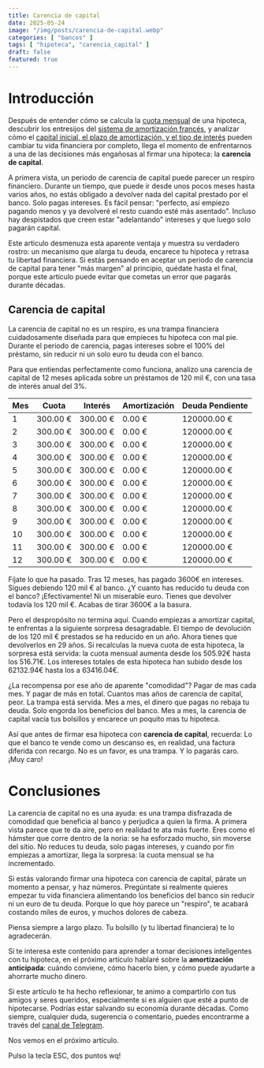 ```yaml
---
title: Carencia de capital
date: 2025-05-24
image: "/img/posts/carencia-de-capital.webp"
categories: [ "bancos" ]
tags: [ "hipoteca", "carencia_capital" ]
draft: false
featured: true
---
```


# Introducción

Después de entender cómo se calcula la [cuota mensual](/post/2025/hiputecado) de una hipoteca, descubrir los entresijos del [sistema de amortización francés](/post/2025/sistema-amortizacion-frances), y analizar cómo el [capital inicial, el plazo de amortización, y el tipo de interés](/post/2025/estudio-variables-hipoteca) pueden cambiar tu vida financiera por completo, llega el momento de enfrentarnos a una de las decisiones más engañosas al firmar una hipoteca: la **carencia de capital**.

A primera vista, un periodo de carencia de capital puede parecer un respiro financiero. Durante un tiempo, que puede ir desde unos pocos meses hasta varios años, no estás obligado a devolver nada del capital prestado por el banco. Solo pagas intereses. Es fácil pensar: "perfecto, así empiezo pagando menos y ya devolveré el resto cuando esté más asentado". Incluso hay despistados que creen estar "adelantando" intereses y que luego solo pagarán capital.

Este articulo desmenuza esta aparente ventaja y muestra su verdadero rostro: un mecanismo que alarga tu deuda, encarece tu hipoteca y retrasa tu libertad financiera. Si estás pensando en aceptar un periodo de carencia de capital para tener "más margen" al principio, quédate hasta el final, porque este artículo puede evitar que cometas un error que pagarás durante décadas.

## Carencia de capital

La carencia de capital no es un respiro, es una trampa financiera cuidadosamente diseñada para que empieces tu hipoteca con mal pie. Durante el periodo de carencia, pagas intereses sobre el 100% del préstamo, sin reducir ni un solo euro tu deuda con el banco.

Para que entiendas perfectamente como funciona, analizo una carencia de capital de 12 meses aplicada sobre un préstamos de 120 mil €, con una tasa de interés anual del 3%.

| Mes   | Cuota     | Interés   | Amortización | Deuda Pendiente |
|-------|-----------|-----------|--------------|-----------------|
|  1    | 300.00 €  | 300.00 €  | 0.00 €       | 120000.00 €     |
|  2    | 300.00 €  | 300.00 €  | 0.00 €       | 120000.00 €     |
|  3    | 300.00 €  | 300.00 €  | 0.00 €       | 120000.00 €     |
|  4    | 300.00 €  | 300.00 €  | 0.00 €       | 120000.00 €     |
|  5    | 300.00 €  | 300.00 €  | 0.00 €       | 120000.00 €     |
|  6    | 300.00 €  | 300.00 €  | 0.00 €       | 120000.00 €     |
|  7    | 300.00 €  | 300.00 €  | 0.00 €       | 120000.00 €     |
|  8    | 300.00 €  | 300.00 €  | 0.00 €       | 120000.00 €     |
|  9    | 300.00 €  | 300.00 €  | 0.00 €       | 120000.00 €     |
| 10    | 300.00 €  | 300.00 €  | 0.00 €       | 120000.00 €     |
| 11    | 300.00 €  | 300.00 €  | 0.00 €       | 120000.00 €     |
| 12    | 300.00 €  | 300.00 €  | 0.00 €       | 120000.00 €     |

Fíjate lo que ha pasado. Tras 12 meses, has pagado 3600€ en intereses. Sigues debiendo 120 mil € al banco. ¿Y cuanto has reducido tu deuda con el banco? ¡Efectivamente! Ni un miserable euro. Tienes que devolver todavía los 120 mil €. Acabas de tirar 3600€ a la basura.

Pero el despropósito no termina aquí. Cuando empiezas a amortizar capital, te enfrentas a la siguiente sorpresa desagradable. El tiempo de devolución de los 120 mil € prestados se ha reducido en un año. Ahora tienes que devolverlos en 29 años. Si recalculas la nueva cuota de esta hipoteca, la sorpresa está servida: la cuota mensual aumenta desde los 505.92€ hasta los 516.71€. Los intereses totales de esta hipoteca han subido desde los 62132.94€ hasta los a 63416.04€.

¿La recompensa por ese año de aparente "comodidad"? Pagar de mas cada mes. Y pagar de más en total. Cuantos mas años de carencia de capital, peor. La trampa está servida. Mes a mes, el dinero que pagas no rebaja tu deuda. Solo engorda los beneficios del banco. Mes a mes, la carencia de capital vacía tus bolsillos y encarece un poquito mas tu hipoteca.

Así que antes de firmar esa hipoteca con **carencia de capital**, recuerda: Lo que el banco te vende como un descanso es, en realidad, una factura diferida con recargo. No es un favor, es una trampa. Y lo pagarás caro. ¡Muy caro!

# Conclusiones

La carencia de capital no es una ayuda: es una trampa disfrazada de comodidad que beneficia al banco y perjudica a quien la firma. A primera vista parece que te da aire, pero en realidad te ata más fuerte. Eres como el hámster que corre dentro de la noria: se ha esforzado mucho, sin moverse del sitio. No reduces tu deuda, solo pagas intereses, y cuando por fin empiezas a amortizar, llega la sorpresa: la cuota mensual se ha incrementado.

Si estás valorando firmar una hipoteca con carencia de capital, párate un momento a pensar, y haz números. Pregúntate si realmente quieres empezar tu vida financiera alimentando los beneficios del banco sin reducir ni un euro de tu deuda. Porque lo que hoy parece un "respiro", te acabará costando miles de euros, y muchos dolores de cabeza.

Piensa siempre a largo plazo. Tu bolsillo (y tu libertad financiera) te lo agradecerán.

Si te interesa este contenido para aprender a tomar decisiones inteligentes con tu hipoteca, en el próximo artículo hablaré sobre la **amortización anticipada**: cuándo conviene, cómo hacerlo bien, y cómo puede ayudarte a ahorrarte mucho dinero.

Si este artículo te ha hecho reflexionar, te animo a compartirlo con tus amigos y seres queridos, especialmente si es alguien que esté a punto de hipotecarse. Podrías estar salvando su economía durante décadas. Como siempre, cualquier duda, sugerencia o comentario, puedes encontrarme a través del [canal de Telegram](https://t.me/lateclaescape).

Nos vemos en el próximo artículo.

Pulso la tecla ESC, dos puntos wq!

